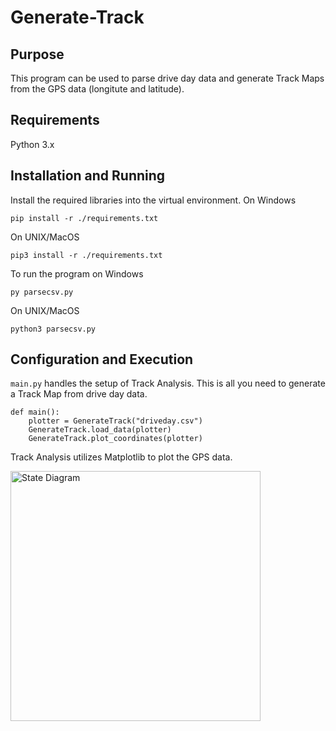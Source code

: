 # Generate-Track

## Purpose 
This program can be used to parse drive day data and generate Track Maps from the GPS data (longitute and latitude).

## Requirements 
 Python 3.x

## Installation and Running 
Install the required libraries into the virtual environment. On Windows
```
pip install -r ./requirements.txt
```
On UNIX/MacOS
```
pip3 install -r ./requirements.txt
```
To run the program on Windows 
```
py parsecsv.py
```
On UNIX/MacOS
```
python3 parsecsv.py
```

## Configuration and Execution
```main.py``` handles the setup of Track Analysis. This is all you need to generate a Track Map from drive day data. 

```
def main(): 
    plotter = GenerateTrack("driveday.csv")
    GenerateTrack.load_data(plotter)
    GenerateTrack.plot_coordinates(plotter)
```

Track Analysis utilizes Matplotlib to plot the GPS data. 

<img src="https://cdn.discordapp.com/attachments/1288636548442493028/1292194261416149092/generateTrackUML.png?ex=6702d92f&is=670187af&hm=92ec9fc60d7a2c540833e43dd00d2f9e581e484e9ea716aa1f639716ba72e789&" alt="State Diagram " width="400"/>